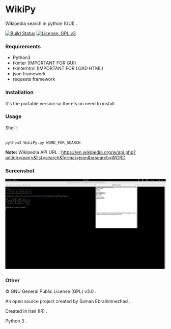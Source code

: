 # WikiPy
Wikipedia search in python (GUI) .

[![Build Status](https://img.shields.io/badge/build-passing-success)](https://samebison.ir)
[![License: GPL v3](https://img.shields.io/badge/license-GPL--3.0-informational)](https://www.gnu.org/licenses/gpl-3.0)

### Requirements

* Python3
* tkinter (IMPORTANT FOR GUI)
* tkinterhtml (IMPORTANT FOR LOAD HTML)
* json framework
* requests framework

### Installation

It's the portable version so there's no need to install.

### Usage

Shell:

```shell

python3 WikiPy.py WORD_FOR_SEARCH

```

**Note:** Wikipedia API URL : https://en.wikipedia.org/w/api.php?action=query&list=search&format=json&srsearch=WORD

### Screenshot

![WikiPy](WikiPy_Screenshot.png?raw=true)

### Other

&#127279; GNU General Public License (GPL) v3.0 .

An open source project created by Saman Ebrahimnezhad .

Created in Iran (IR) .

Python 3 .

